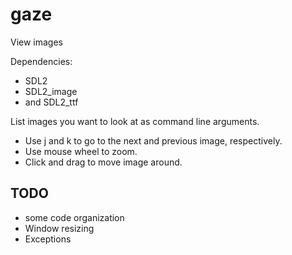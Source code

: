 # gaze
View images

Dependencies: 
   - SDL2 
   - SDL2\_image 
   - and SDL2\_ttf

List images you want to look at as command line arguments. 

   - Use j and k to go to the next and previous image, respectively. 
   - Use mouse wheel to zoom. 
   - Click and drag to move image around.


TODO
----
   - some code organization
   - Window resizing
   - Exceptions
